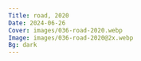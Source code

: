 ```yaml
---
Title: road, 2020
Date: 2024-06-26
Cover: images/036-road-2020.webp
Image: images/036-road-2020@2x.webp
Bg: dark
---
```

